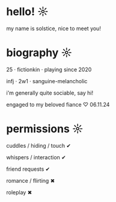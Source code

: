 # hello! ☼

my name is solstice, nice to meet you!

# biography ☼

25 · fictionkin · playing since 2020

infj · 2w1 · sanguine-melancholic

i'm generally quite sociable, say hi!

engaged to my beloved fiance ♡ 06.11.24

# permissions ☼

cuddles / hiding / touch ✔

whispers / interaction ✔

friend requests ✔

romance / flirting ✖

roleplay ✖
